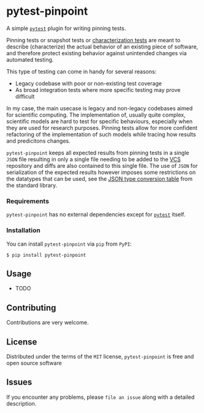 pytest-pinpoint
===============

A simple [`pytest`](https://docs.pytest.org/en/latest/) plugin for writing pinning tests.

Pinning tests or snapshot tests or [characterization tests](https://en.wikipedia.org/wiki/Characterization_test) are meant to describe (characterize) the actual behavior of an existing piece of software, and therefore protect existing behavior against unintended changes via automated testing.

This type of testing can come in handy for several reasons:
* Legacy codebase with poor or non-existing test coverage
* As broad integration tests where more specific testing may prove difficult

In my case, the main usecase is legacy and non-legacy codebases aimed for scientific computing. The implementation of, usually quite complex, scientific models are hard to test for specific behaviours, especially when they are used for research purposes. Pinning tests allow for more confident refactoring of the implementation of such models while tracing how results and predicitons changes.

`pytest-pinpoint` keeps all expected results from pinning tests in a single `JSON` file resulting in only a single file needing to be added to the [VCS](https://en.wikipedia.org/wiki/Version_control) repository and diffs are also contained to this single file. The use of `JSON` for serialization of the expected results however imposes some restrictions on the datatypes that can be used, see the [JSON type conversion table](https://docs.python.org/3/library/json.html#py-to-json-table) from the standard library.


### Requirements

`pytest-pinpoint` has no external dependencies except for [`pytest`](https://docs.pytest.org/en/latest/) itself.


### Installation

You can install `pytest-pinpoint` via `pip` from `PyPI`:

    $ pip install pytest-pinpoint


Usage
-----

* TODO

Contributing
------------
Contributions are very welcome.

License
-------

Distributed under the terms of the `MIT` license, `pytest-pinpoint` is free and open source software


Issues
------

If you encounter any problems, please `file an issue` along with a detailed description.
